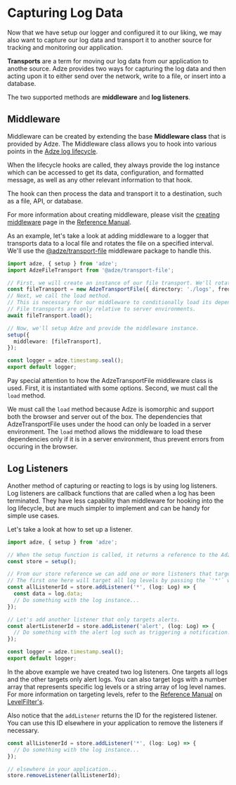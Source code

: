 # Capturing Log Data

Now that we have setup our logger and configured it to our liking, we may also want to capture our
log data and transport it to another source for tracking and monitoring our application.

**Transports** are a term for moving our log data from our application to anothe source. Adze
provides two ways for capturing the log data and then acting upon it to either send over the
network, write to a file, or insert into a database.

The two supported methods are **middleware** and **log listeners**.

## Middleware

Middleware can be created by extending the base **Middleware class** that is provided by Adze. The
Middleware class allows you to hook into various points in the [Adze log lifecycle]().

When the lifecycle hooks are called, they always provide the log instance which can be accessed to
get its data, configuration, and formatted message, as well as any other relevant information to
that hook.

The hook can then process the data and transport it to a destination, such as a file, API, or
database.

For more information about creating middleware, please visit the [creating middleware]() page in the
[Reference Manual]().

As an example, let's take a look at adding middleware to a logger that transports data to a local
file and rotates the file on a specified interval. We'll use the [@adze/transport-file](https://github.com/adzejs/transport-file)
middleware package to handle this.

```typescript
import adze, { setup } from 'adze';
import AdzeFileTransport from '@adze/transport-file';

// First, we will create an instance of our file transport. We'll rotate our log file every 12 hours.
const fileTransport = new AdzeTransportFile({ directory: './logs', frequency: '12h' });
// Next, we call the load method.
// This is necessary for our middleware to conditionally load its dependencies based on the runtime environment.
// File transports are only relative to server environments.
await fileTransport.load();

// Now, we'll setup Adze and provide the middleware instance.
setup({
  middleware: [fileTransport],
});

const logger = adze.timestamp.seal();
export default logger;
```

Pay special attention to how the AdzeTransportFile middleware class is used. First, it is instantiated
with some options. Second, we must call the `load` method.

We must call the `load` method because Adze is isomorphic and support both the browser and server out
of the box. The dependencies that AdzeTransportFile uses under the hood can only be loaded in a server
environment. The `load` method allows the middleware to load these dependencies only if it is in a
server environment, thus prevent errors from occuring in the browser.

## Log Listeners

Another method of capturing or reacting to logs is by using log listeners. Log listeners are
callback functions that are called when a log has been terminated. They have less capability than
middleware for hooking into the log lifecycle, but are much simpler to implement and can be handy
for simple use cases.

Let's take a look at how to set up a listener.

```typescript
import adze, { setup } from 'adze';

// When the setup function is called, it returns a reference to the Adze global store.
const store = setup();

// From our store reference we can add one or more listeners that target specific log levels.
// The first one here will target all log levels by passing the `'*'` wildcard.
const allListenerId = store.addListener('*', (log: Log) => {
  const data = log.data;
  // Do something with the log instance...
});

// Let's add another listener that only targets alerts.
const alertListenerId = store.addListener('alert', (log: Log) => {
  // Do something with the alert log such as triggering a notification.
});

const logger = adze.timestamp.seal();
export default logger;
```

In the above example we have created two log listeners. One targets all logs and the other targets
only alert logs. You can also target logs with a number array that represents specific log levels
or a string array of log level names. For more information on targeting levels, refer to the
[Reference Manual]() on [LevelFilter's]().

Also notice that the `addListener` returns the ID for the registered listener. You can use this ID
elsewhere in your application to remove the listeners if necessary.

```typescript
const allListenerId = store.addListener('*', (log: Log) => {
  // Do something with the log instance...
});

// elsewhere in your application...
store.removeListener(allListenerId);
```
